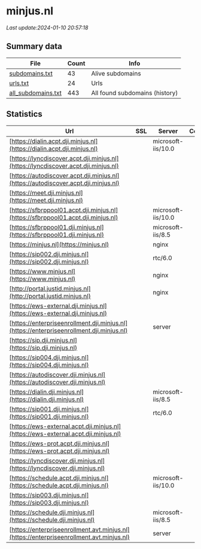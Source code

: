 # minjus.nl
*Last update:2024-01-10 20:57:18*
## Summary data
| File       | Count | Info |
|------------|-------|------|
|[subdomains.txt](/data/minjus/subdomains.txt)|43|Alive subdomains|
|[urls.txt](/data/minjus/urls.txt)|24|Urls|
|[all_subdomains.txt](/data/minjus/all_subdomains.txt)|443|All found subdomains (history)|
## Statistics
| Url | SSL | Server | Cookie | HSTS | CSP | XFO | XXP | RP | Tech |
|------------|-------|------|------|------|------|------|------|------|------|
|[https://dialin.acpt.dji.minjus.nl](https://dialin.acpt.dji.minjus.nl)| |microsoft-iis/10.0| |:white_check_mark: | | | | |:white_check_mark: |HSTS IIS:10.0 Window...|
|[https://lyncdiscover.acpt.dji.minjus.nl](https://lyncdiscover.acpt.dji.minjus.nl)| | | | | | | |:white_check_mark: ||
|[https://autodiscover.acpt.dji.minjus.nl](https://autodiscover.acpt.dji.minjus.nl)| | | | | | | |:white_check_mark: ||
|[https://meet.dji.minjus.nl](https://meet.dji.minjus.nl)| | | |:white_check_mark: | | | | |:white_check_mark: |HSTS|
|[https://sfbrppool01.acpt.dji.minjus.nl](https://sfbrppool01.acpt.dji.minjus.nl)| |microsoft-iis/10.0| |:white_check_mark: | | | | |:white_check_mark: |HSTS IIS:10.0 Window...|
|[https://sfbrppool01.dji.minjus.nl](https://sfbrppool01.dji.minjus.nl)| |microsoft-iis/8.5| |:white_check_mark: | | | | |:white_check_mark: |HSTS IIS:8.5 Windows...|
|[https://minjus.nl](https://minjus.nl)| |nginx| |:white_check_mark: | |:warning: |:white_check_mark: |:white_check_mark: |:white_check_mark: |HSTS|
|[https://sip002.dji.minjus.nl](https://sip002.dji.minjus.nl)| |rtc/6.0| |:white_check_mark: | | | | |:white_check_mark: |HSTS|
|[https://www.minjus.nl](https://www.minjus.nl)| |nginx| |:white_check_mark: | |:warning: |:white_check_mark: |:white_check_mark: |:white_check_mark: |HSTS|
|[http://portal.justid.minjus.nl](http://portal.justid.minjus.nl)| |nginx| | | |:white_check_mark: |:white_check_mark: |:white_check_mark: |Nginx|
|[https://ews-external.dji.minjus.nl](https://ews-external.dji.minjus.nl)| | | | | | | |:white_check_mark: ||
|[https://enterpriseenrollment.dji.minjus.nl](https://enterpriseenrollment.dji.minjus.nl)| |server| | |:warning: |:white_check_mark: |:white_check_mark: |:white_check_mark: ||
|[https://sip.dji.minjus.nl](https://sip.dji.minjus.nl)| | | | | | | |:white_check_mark: |HSTS|
|[https://sip004.dji.minjus.nl](https://sip004.dji.minjus.nl)| | | | | | | |:white_check_mark: |HSTS|
|[https://autodiscover.dji.minjus.nl](https://autodiscover.dji.minjus.nl)| | | | | | | |:white_check_mark: ||
|[https://dialin.dji.minjus.nl](https://dialin.dji.minjus.nl)| |microsoft-iis/8.5| |:white_check_mark: | | | | |:white_check_mark: |HSTS IIS:8.5 Windows...|
|[https://sip001.dji.minjus.nl](https://sip001.dji.minjus.nl)| |rtc/6.0| |:white_check_mark: | | | | |:white_check_mark: |HSTS|
|[https://ews-external.acpt.dji.minjus.nl](https://ews-external.acpt.dji.minjus.nl)| | | | | | | |:white_check_mark: ||
|[https://ews-prot.acpt.dji.minjus.nl](https://ews-prot.acpt.dji.minjus.nl)| | | | | | | |:white_check_mark: ||
|[https://lyncdiscover.dji.minjus.nl](https://lyncdiscover.dji.minjus.nl)| | | | | | | |:white_check_mark: ||
|[https://schedule.acpt.dji.minjus.nl](https://schedule.acpt.dji.minjus.nl)| |microsoft-iis/10.0| |:white_check_mark: | | | | |:white_check_mark: |HSTS IIS:10.0 Window...|
|[https://sip003.dji.minjus.nl](https://sip003.dji.minjus.nl)| | | | | | | |:white_check_mark: |HSTS|
|[https://schedule.dji.minjus.nl](https://schedule.dji.minjus.nl)| |microsoft-iis/8.5| |:white_check_mark: | | | | |:white_check_mark: |HSTS IIS:8.5 Windows...|
|[https://enterpriseenrollment.avt.minjus.nl](https://enterpriseenrollment.avt.minjus.nl)| |server| | |:warning: |:white_check_mark: |:white_check_mark: |:white_check_mark: ||